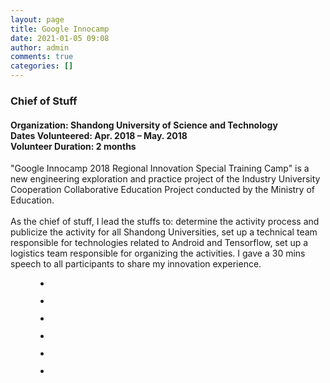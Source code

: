```yaml
---
layout: page
title: Google Innocamp
date: 2021-01-05 09:08
author: admin
comments: true
categories: []
---
```

<!-- wp:heading {"level":3} -->
<h3><strong>Chief of Stuff</strong></h3>
<!-- /wp:heading -->

<!-- wp:heading {"level":4} -->
<h4>Organization: Shandong University of Science and Technology<br>Dates Volunteered: Apr. 2018 – May. 2018<br>Volunteer Duration: 2 months</h4>
<!-- /wp:heading -->

<!-- wp:paragraph -->
<p>"Google Innocamp 2018 Regional Innovation Special Training Camp" is a new engineering exploration and practice project of the Industry University Cooperation Collaborative Education Project conducted by the Ministry of Education.<br><br>As the chief of stuff, I lead the stuffs to: determine the activity process and publicize the activity for all Shandong Universities, set up a technical team responsible for technologies related to Android and Tensorflow, set up a logistics team responsible for organizing the activities. I gave a 30 mins speech to all participants to share my innovation experience.</p>
<!-- /wp:paragraph -->

<!-- wp:gallery {"ids":[337,336,339,340,342,343],"linkTo":"none"} -->
<figure class="wp-block-gallery columns-3 is-cropped"><ul class="blocks-gallery-grid"><li class="blocks-gallery-item"><figure><img src="http://donghao.tech/wp-content/uploads/2021/01/图片1.jpg" alt="" data-id="337" class="wp-image-337"/></figure></li><li class="blocks-gallery-item"><figure><img src="http://donghao.tech/wp-content/uploads/2021/01/IMG20180507134357-1024x768.jpg" alt="" data-id="336" class="wp-image-336"/></figure></li><li class="blocks-gallery-item"><figure><img src="http://donghao.tech/wp-content/uploads/2021/01/IMG20180512113300-1024x768.jpg" alt="" data-id="339" class="wp-image-339"/></figure></li><li class="blocks-gallery-item"><figure><img src="http://donghao.tech/wp-content/uploads/2021/01/IMG20180512113859-1024x768.jpg" alt="" data-id="340" class="wp-image-340"/></figure></li><li class="blocks-gallery-item"><figure><img src="http://donghao.tech/wp-content/uploads/2021/01/IMG20170616100209-1-1024x768.jpg" alt="" data-id="342" class="wp-image-342"/></figure></li><li class="blocks-gallery-item"><figure><img src="http://donghao.tech/wp-content/uploads/2021/01/IMG20180518115523-1024x768.jpg" alt="" data-id="343" class="wp-image-343"/></figure></li></ul></figure>
<!-- /wp:gallery -->
